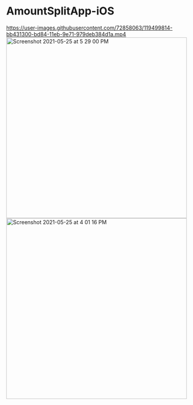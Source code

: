 # AmountSplitApp-iOS
https://user-images.githubusercontent.com/72858063/119499814-bb431300-bd84-11eb-9e71-979deb384d1a.mp4
<img width="480" alt="Screenshot 2021-05-25 at 5 29 00 PM" src="https://user-images.githubusercontent.com/72858063/119499846-c302b780-bd84-11eb-82a6-5ef9d1faaae8.png">
<img width="480" alt="Screenshot 2021-05-25 at 4 01 16 PM" src="https://user-images.githubusercontent.com/72858063/119499854-c433e480-bd84-11eb-90a4-adb7e32aa6f0.png">
